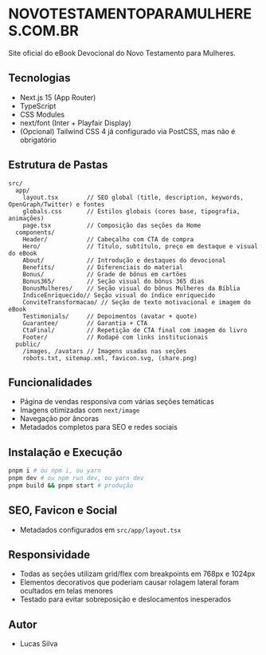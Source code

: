 # NOVOTESTAMENTOPARAMULHERES.COM.BR

Site oficial do eBook Devocional do Novo Testamento para Mulheres.

## Tecnologias
- Next.js 15 (App Router)
- TypeScript
- CSS Modules
- next/font (Inter + Playfair Display)
- (Opcional) Tailwind CSS 4 já configurado via PostCSS, mas não é obrigatório

## Estrutura de Pastas
```
src/
  app/
    layout.tsx        // SEO global (title, description, keywords, OpenGraph/Twitter) e fontes
    globals.css       // Estilos globais (cores base, tipografia, animações)
    page.tsx          // Composição das seções da Home
  components/
    Header/           // Cabeçalho com CTA de compra
    Hero/             // Título, subtítulo, preço em destaque e visual do eBook
    About/            // Introdução e destaques do devocional
    Benefits/         // Diferenciais do material
    Bonus/            // Grade de bônus em cartões
    Bonus365/         // Seção visual do bônus 365 dias
    BonusMulheres/    // Seção visual do bônus Mulheres da Bíblia
    IndiceEnriquecido// Seção visual do índice enriquecido
    ConviteTransformacao/ // Seção de texto motivacional e imagem do eBook
    Testimonials/     // Depoimentos (avatar + quote)
    Guarantee/        // Garantia + CTA
    CtaFinal/         // Repetição de CTA final com imagem do livro
    Footer/           // Rodapé com links institucionais
  public/
    /images, /avatars // Imagens usadas nas seções
    robots.txt, sitemap.xml, favicon.svg, (share.png)
```

## Funcionalidades
- Página de vendas responsiva com várias seções temáticas
- Imagens otimizadas com `next/image`
- Navegação por âncoras
- Metadados completos para SEO e redes sociais

## Instalação e Execução
```bash
pnpm i # ou npm i, ou yarn
pnpm dev # ou npm run dev, ou yarn dev
pnpm build && pnpm start # produção
```

## SEO, Favicon e Social
- Metadados configurados em `src/app/layout.tsx`

## Responsividade
- Todas as seções utilizam grid/flex com breakpoints em 768px e 1024px
- Elementos decorativos que poderiam causar rolagem lateral foram ocultados em telas menores
- Testado para evitar sobreposição e deslocamentos inesperados

## Autor
- Lucas Silva
